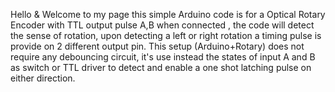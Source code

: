 Hello & Welcome to my page
this simple Arduino code is for a Optical Rotary Encoder with TTL output pulse A,B
when connected , the code will detect the sense of rotation, upon detecting a left or right rotation
a timing pulse is provide on 2 different output pin.
This setup (Arduino+Rotary) does not require any debouncing circuit, it's use instead
the states of input A and B as switch or TTL driver to detect and enable a one shot latching pulse on 
either direction.





